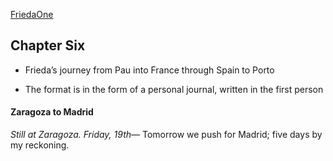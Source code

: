 [FriedaOne](https://sites.google.com/view/friedaone/synopses)

## Chapter Six

* Frieda’s journey from Pau into France through Spain to Porto

* The format is in the form of a personal journal, written in the first person

#### Zaragoza to Madrid

*Still at Zaragoza. Friday, 19th—* Tomorrow we push for Madrid; five days by my reckoning.


